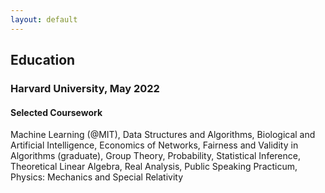 ```yaml
---
layout: default
---
```

<!-- <a href = "" target = "_blank"> </a> -->
## Education
### Harvard University, May 2022

#### Selected Coursework 
Machine Learning (@MIT), Data Structures and Algorithms, Biological and Artificial Intelligence, Economics of Networks, Fairness and Validity in Algorithms (graduate), Group Theory, Probability, Statistical Inference, Theoretical Linear Algebra, Real Analysis, Public Speaking Practicum, Physics: Mechanics and Special Relativity



